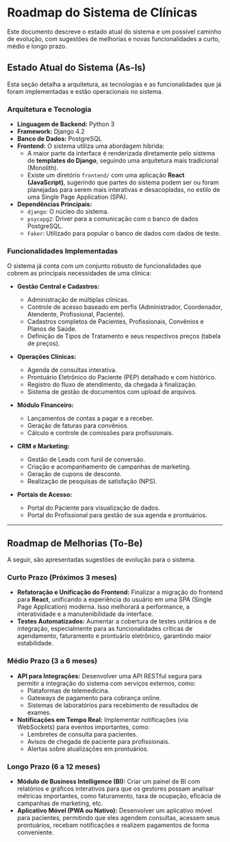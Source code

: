 # Roadmap do Sistema de Clínicas

Este documento descreve o estado atual do sistema e um possível caminho de evolução, com sugestões de melhorias e novas funcionalidades a curto, médio e longo prazo.

##  Estado Atual do Sistema (As-Is)

Esta seção detalha a arquitetura, as tecnologias e as funcionalidades que já foram implementadas e estão operacionais no sistema.

### Arquitetura e Tecnologia

- **Linguagem de Backend:** Python 3
- **Framework:** Django 4.2
- **Banco de Dados:** PostgreSQL
- **Frontend:** O sistema utiliza uma abordagem híbrida:
    - A maior parte da interface é renderizada diretamente pelo sistema de **templates do Django**, seguindo uma arquitetura mais tradicional (Monolith).
    - Existe um diretório `frontend/` com uma aplicação **React (JavaScript)**, sugerindo que partes do sistema podem ser ou foram planejadas para serem mais interativas e desacopladas, no estilo de uma Single Page Application (SPA).
- **Dependências Principais:**
    - `django`: O núcleo do sistema.
    - `psycopg2`: Driver para a comunicação com o banco de dados PostgreSQL.
    - `Faker`: Utilizado para popular o banco de dados com dados de teste.

### Funcionalidades Implementadas

O sistema já conta com um conjunto robusto de funcionalidades que cobrem as principais necessidades de uma clínica:

- **Gestão Central e Cadastros:**
    - Administração de múltiplas clínicas.
    - Controle de acesso baseado em perfis (Administrador, Coordenador, Atendente, Profissional, Paciente).
    - Cadastros completos de Pacientes, Profissionais, Convênios e Planos de Saúde.
    - Definição de Tipos de Tratamento e seus respectivos preços (tabela de preços).

- **Operações Clínicas:**
    - Agenda de consultas interativa.
    - Prontuário Eletrônico do Paciente (PEP) detalhado e com histórico.
    - Registro do fluxo de atendimento, da chegada à finalização.
    - Sistema de gestão de documentos com upload de arquivos.

- **Módulo Financeiro:**
    - Lançamentos de contas a pagar e a receber.
    - Geração de faturas para convênios.
    - Cálculo e controle de comissões para profissionais.

- **CRM e Marketing:**
    - Gestão de Leads com funil de conversão.
    - Criação e acompanhamento de campanhas de marketing.
    - Geração de cupons de desconto.
    - Realização de pesquisas de satisfação (NPS).

- **Portais de Acesso:**
    - Portal do Paciente para visualização de dados.
    - Portal do Profissional para gestão de sua agenda e prontuários.

---

## Roadmap de Melhorias (To-Be)

A seguir, são apresentadas sugestões de evolução para o sistema.

### Curto Prazo (Próximos 3 meses)

- **Refatoração e Unificação do Frontend:** Finalizar a migração do frontend para **React**, unificando a experiência do usuário em uma SPA (Single Page Application) moderna. Isso melhorará a performance, a interatividade e a manutenibilidade da interface.
- **Testes Automatizados:** Aumentar a cobertura de testes unitários e de integração, especialmente para as funcionalidades críticas de agendamento, faturamento e prontuário eletrônico, garantindo maior estabilidade.

### Médio Prazo (3 a 6 meses)

- **API para Integrações:** Desenvolver uma API RESTful segura para permitir a integração do sistema com serviços externos, como:
    - Plataformas de telemedicina.
    - Gateways de pagamento para cobrança online.
    - Sistemas de laboratórios para recebimento de resultados de exames.
- **Notificações em Tempo Real:** Implementar notificações (via WebSockets) para eventos importantes, como:
    - Lembretes de consulta para pacientes.
    - Avisos de chegada de paciente para profissionais.
    - Alertas sobre atualizações em prontuários.

### Longo Prazo (6 a 12 meses)

- **Módulo de Business Intelligence (BI):** Criar um painel de BI com relatórios e gráficos interativos para que os gestores possam analisar métricas importantes, como faturamento, taxa de ocupação, eficácia de campanhas de marketing, etc.
- **Aplicativo Móvel (PWA ou Nativo):** Desenvolver um aplicativo móvel para pacientes, permitindo que eles agendem consultas, acessem seus prontuários, recebam notificações e realizem pagamentos de forma conveniente.